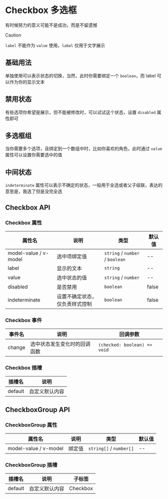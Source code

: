 # Checkbox 多选框

有时候努力的意义可能不是成功，而是不留遗憾

> [!CAUTION]
> `label` 不能作为 `value` 使用，`label` 仅用于文字展示

## 基础用法
单独使用可以表示状态的切换，当然，此时你需要绑定一个 `boolean`，而 label 可以作为你的显示文本
<preview path="../../demo/checkbox/checkbox-basic.vue"></preview>


## 禁用状态
有些选项你希望是展示，但不能被修改时，可以试试这个状态，设置 `disabled` 属性即可
<preview path="../../demo/checkbox/checkbox-disabled.vue"></preview>

## 多选框组
当你需要多个选项，且绑定到一个数组中时，比如你喜欢的角色，此时通过 `value` 属性可以设置你需要选中的值
<preview path="../../demo/checkbox/checkbox-group.vue"></preview>

## 中间状态
`indeterminate` 属性可以表示不确定的状态，一般用于全选或者父子级联，表达的意思是，我选了但是没完全选
<preview path="../../demo/checkbox/checkbox-indeterminate.vue"></preview>

## Checkbox API
### Checkbox 属性

| 属性名                | 说明                           | 类型                            | 默认值 |
| --------------------- | ------------------------------ | ------------------------------- | ------ |
| model-value / v-model | 选中项绑定值                   | `string` / `number` / `boolean` | --     |
| label                 | 显示的文本                     | `string`                        | --     |
| value                 | 选中状态的值                   | `string` / `number`           | --     |
| disabled              | 是否禁用                       | `boolean`                       | false  |
| indeterminate         | 设置不确定状态，仅负责样式控制 | `boolean`                       | false  |


### Checkbox 事件
| 事件名   | 说明                   | 回调参数                                      |
| ---------- | -------------------------- | -------------------------------------------- |
| change    | 选中状态发生变化时的回调函数 | `(checked: boolean) => void` |

### Checkbox 插槽
| 插槽名  | 说明           |
| ------- | -------------- |
| default | 自定义默认内容 |

## CheckboxGroup API
### CheckboxGroup 属性

| 属性名                | 说明                           | 类型                            | 默认值 |
| --------------------- | ------------------------------ | ------------------------------- | ------ |
| model-value / v-model | 绑定值                   | `string[]` / `number[]` | --     |

### CheckboxGroup 插槽
| 插槽名  | 说明           | 子标签  |
| ------- | -------------- | ------- |
| default | 自定义默认内容 | Checkbox  |


